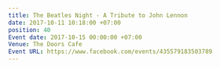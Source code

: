 ```yaml
---
title: The Beatles Night - A Tribute to John Lennon
date: 2017-10-11 10:18:00 +07:00
position: 40
Event date: 2017-10-15 00:00:00 +07:00
Venue: The Doors Cafe
Event URL: https://www.facebook.com/events/435579183503789
---
```


